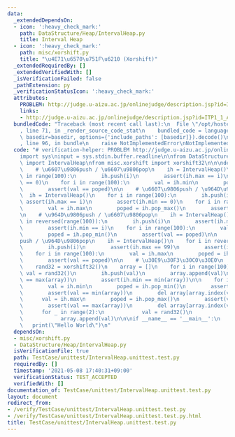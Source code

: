 ```yaml
---
data:
  _extendedDependsOn:
  - icon: ':heavy_check_mark:'
    path: DataStructure/Heap/IntervalHeap.py
    title: Interval Heap
  - icon: ':heavy_check_mark:'
    path: misc/xorshift.py
    title: "\u4E71\u6570\u751F\u6210 (Xorshift)"
  _extendedRequiredBy: []
  _extendedVerifiedWith: []
  _isVerificationFailed: false
  _pathExtension: py
  _verificationStatusIcon: ':heavy_check_mark:'
  attributes:
    PROBLEM: http://judge.u-aizu.ac.jp/onlinejudge/description.jsp?id=ITP1_1_A
    links:
    - http://judge.u-aizu.ac.jp/onlinejudge/description.jsp?id=ITP1_1_A
  bundledCode: "Traceback (most recent call last):\n  File \"/opt/hostedtoolcache/Python/3.10.5/x64/lib/python3.10/site-packages/onlinejudge_verify/documentation/build.py\"\
    , line 71, in _render_source_code_stat\n    bundled_code = language.bundle(stat.path,\
    \ basedir=basedir, options={'include_paths': [basedir]}).decode()\n  File \"/opt/hostedtoolcache/Python/3.10.5/x64/lib/python3.10/site-packages/onlinejudge_verify/languages/python.py\"\
    , line 96, in bundle\n    raise NotImplementedError\nNotImplementedError\n"
  code: "# verification-helper: PROBLEM http://judge.u-aizu.ac.jp/onlinejudge/description.jsp?id=ITP1_1_A\n\
    import sys\ninput = sys.stdin.buffer.readline\n\nfrom DataStructure.Heap.IntervalHeap\
    \ import IntervalHeap\nfrom misc.xorshift import xorshift32\n\n\ndef main():\n\
    \    # \u6607\u9806push / \u6607\u9806pop\n    ih = IntervalHeap()\n    for i\
    \ in range(100):\n        ih.push(i)\n        assert(ih.max == i)\n        assert(ih.min\
    \ == 0)\n    for i in range(100):\n        val = ih.min\n        poped = ih.pop_min()\n\
    \        assert(val == poped)\n\n    # \u6607\u9806push / \u964D\u9806pop\n  \
    \  ih = IntervalHeap()\n    for i in range(100):\n        ih.push(i)\n       \
    \ assert(ih.max == i)\n        assert(ih.min == 0)\n    for i in range(100):\n\
    \        val = ih.max\n        poped = ih.pop_max()\n        assert(val == poped)\n\
    \n    # \u964D\u9806push / \u6607\u9806pop\n    ih = IntervalHeap()\n    for i\
    \ in reversed(range(100)):\n        ih.push(i)\n        assert(ih.max == 99)\n\
    \        assert(ih.min == i)\n    for i in range(100):\n        val = ih.min\n\
    \        poped = ih.pop_min()\n        assert(val == poped)\n\n    # \u964D\u9806\
    push / \u964D\u9806pop\n    ih = IntervalHeap()\n    for i in reversed(range(100)):\n\
    \        ih.push(i)\n        assert(ih.max == 99)\n        assert(ih.min == i)\n\
    \    for i in range(100):\n        val = ih.max\n        poped = ih.pop_max()\n\
    \        assert(val == poped)\n\n    # \u30E9\u30F3\u30C0\u30E0\n    ih = IntervalHeap()\n\
    \    rand32 = xorshift32()\n    array = []\n    for i in range(100):\n       \
    \ val = rand32()\n        ih.push(val)\n        array.append(val)\n        assert(ih.max\
    \ == max(array))\n        assert(ih.min == min(array))\n\n    for i in range(1000):\n\
    \        val = ih.min\n        poped = ih.pop_min()\n        assert(val == poped)\n\
    \        assert(val == min(array))\n        del array[array.index(val)]\n\n  \
    \      val = ih.max\n        poped = ih.pop_max()\n        assert(val == poped)\n\
    \        assert(val == max(array))\n        del array[array.index(val)]\n\n  \
    \      for _ in range(2):\n            val = rand32()\n            ih.push(val)\n\
    \            array.append(val)\n\n\nif __name__ == '__main__':\n    main()\n \
    \   print(\"Hello World\")\n"
  dependsOn:
  - misc/xorshift.py
  - DataStructure/Heap/IntervalHeap.py
  isVerificationFile: true
  path: TestCase/unittest/IntervalHeap.unittest.test.py
  requiredBy: []
  timestamp: '2021-05-08 17:40:31+09:00'
  verificationStatus: TEST_ACCEPTED
  verifiedWith: []
documentation_of: TestCase/unittest/IntervalHeap.unittest.test.py
layout: document
redirect_from:
- /verify/TestCase/unittest/IntervalHeap.unittest.test.py
- /verify/TestCase/unittest/IntervalHeap.unittest.test.py.html
title: TestCase/unittest/IntervalHeap.unittest.test.py
---
```

